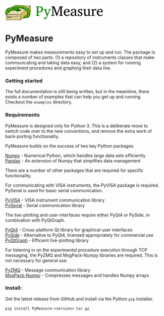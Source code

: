 <img alt="PyMeasure package" src="docs/images/PyMeasure.png" width="315" />

# PyMeasure #

PyMeasure makes measurements easy to set up and run. The package is composed of two parts: (1) a repository of instruments classes that make communicating and taking data easy, and (2) a system for running experiment procedures and graphing their data live.

### Getting started ###

The full documentation is still being written, but in the meantime, there exists a number of examples that can help you get up and running. Checkout the `examples` directory.

### Requirements ###

PyMeasure is designed only for Python 3. This is a deliberate move to switch code over to the new conventions, and remove the extra work of back-porting functionality.

PyMeasure builds on the success of two key Python packages.

[Numpy](https://github.com/numpy/numpy) - Numerical Python, which handles large data sets efficiently  
[Pandas](https://github.com/pydata/pandas) - An extension of Numpy that simplifies data management

There are a number of other packages that are required for specific functionality. 

For communicating with VISA instruments, the PyVISA package is required. PySerial is used for basic serial communication.

[PyVISA](https://github.com/hgrecco/pyvisa) - VISA instrument communication library   
[PySerial](https://github.com/pyserial/pyserial) - Serial communication library   

The live-plotting and user-interfaces require either PyQt4 or PySide, in combination with PyQtGraph.

[PyQt4](https://www.riverbankcomputing.com/software/pyqt/download) - Cross-platform Qt library for graphical user interfaces    
[PySide](https://github.com/PySide/PySide) - Alternative to PyQt4, licensed appropriately for commercial use   
[PyQtGraph](https://github.com/pyqtgraph/pyqtgraph) - Efficient live-plotting library   

For listening in on the experimental procedure execution through TCP messaging, the PyZMQ and MsgPack-Numpy libraries are required. This is not necessary for general use.

[PyZMQ](https://github.com/zeromq/pyzmq) - Message communication library   
[MsgPack-Numpy](https://github.com/lebedov/msgpack-numpy) - Compresses messages and handles Numpy arrays   

### Install: ###

Get the latest release from GitHub and install via the Python `pip` installer.

```shell
pip install PyMeasure-<version>.tar.gz
```
